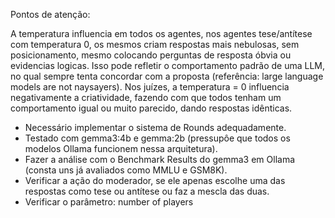 Pontos de atenção: 

A temperatura influencia em todos os agentes, nos agentes tese/antítese com temperatura 0, os mesmos criam respostas mais nebulosas, sem posicionamento, mesmo colocando perguntas de resposta óbvia ou evidencias logicas. Isso pode refletir o comportamento padrão de uma LLM, no qual sempre tenta concordar com a proposta (referência: large language models are not naysayers). Nos juízes, a temperatura = 0 influencia negativamente a criatividade, fazendo com que todos tenham um comportamento igual ou muito parecido, dando respostas idênticas.

- Necessário implementar o sistema de Rounds adequadamente.
- Testado com gemma3:4b e gemma:2b (pressupôe que todos os modelos Ollama funcionem nessa arquitetura).
- Fazer a análise com o Benchmark Results do gemma3 em Ollama (consta uns já avaliados como MMLU e GSM8K).
- Verificar a ação do moderador, se ele apenas escolhe uma das respostas como tese ou antítese ou faz a mescla das duas. 
- Verificar o parâmetro: number of players